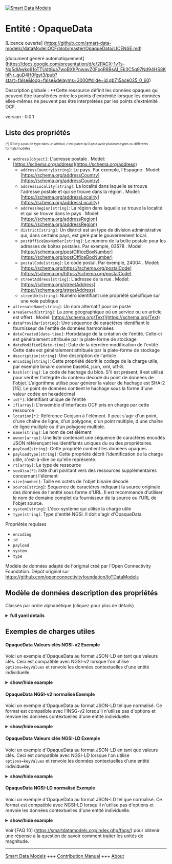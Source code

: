 <!-- 10-Header -->  
[![Smart Data Models](https://smartdatamodels.org/wp-content/uploads/2022/01/SmartDataModels_logo.png "Logo")](https://smartdatamodels.org)  
Entité : OpaqueData  
===================<!-- /10-Header -->  
<!-- 15-License -->  
[Licence ouverte] (https://github.com/smart-data-models//dataModel.OCF/blob/master/OpaqueData/LICENSE.md)  
[document généré automatiquement] (https://docs.google.com/presentation/d/e/2PACX-1vTs-Ng5dIAwkg91oTTUdt8ua7woBXhPnwavZ0FxgR8BsAI_Ek3C5q97Nd94HS8KhP-r_quD4H0fgyt3/pub?start=false&loop=false&delayms=3000#slide=id.gb715ace035_0_60)  
<!-- /15-License -->  
<!-- 20-Description -->  
Description globale : **Cette ressource définit les données opaques qui peuvent être transférées entre les points d'extrémité lorsque les données elles-mêmes ne peuvent pas être interprétées par les points d'extrémité OCF.  
version : 0.0.1  
<!-- /20-Description -->  
<!-- 30-PropertiesList -->  

## Liste des propriétés  

<sup><sub>[*] S'il n'y a pas de type dans un attribut, c'est parce qu'il peut avoir plusieurs types ou différents formats/modèles</sub></sup>.  
- `address[object]`: L'adresse postale  . Model: [https://schema.org/address](https://schema.org/address)	- `addressCountry[string]`: Le pays. Par exemple, l'Espagne  . Model: [https://schema.org/addressCountry](https://schema.org/addressCountry)  
	- `addressLocality[string]`: La localité dans laquelle se trouve l'adresse postale et qui se trouve dans la région  . Model: [https://schema.org/addressLocality](https://schema.org/addressLocality)  
	- `addressRegion[string]`: La région dans laquelle se trouve la localité et qui se trouve dans le pays  . Model: [https://schema.org/addressRegion](https://schema.org/addressRegion)  
	- `district[string]`: Un district est un type de division administrative qui, dans certains pays, est géré par le gouvernement local.    
	- `postOfficeBoxNumber[string]`: Le numéro de la boîte postale pour les adresses de boîtes postales. Par exemple, 03578  . Model: [https://schema.org/postOfficeBoxNumber](https://schema.org/postOfficeBoxNumber)  
	- `postalCode[string]`: Le code postal. Par exemple, 24004  . Model: [https://schema.org/https://schema.org/postalCode](https://schema.org/https://schema.org/postalCode)  
	- `streetAddress[string]`: L'adresse de la rue  . Model: [https://schema.org/streetAddress](https://schema.org/streetAddress)  
	- `streetNr[string]`: Numéro identifiant une propriété spécifique sur une voie publique    
- `alternateName[string]`: Un nom alternatif pour ce poste  - `areaServed[string]`: La zone géographique où un service ou un article est offert  . Model: [https://schema.org/Text](https://schema.org/Text)- `dataProvider[string]`: Une séquence de caractères identifiant le fournisseur de l'entité de données harmonisées  - `dateCreated[date-time]`: Horodatage de la création de l'entité. Celle-ci est généralement attribuée par la plate-forme de stockage  - `dateModified[date-time]`: Date de la dernière modification de l'entité. Cette date est généralement attribuée par la plate-forme de stockage  - `description[string]`: Une description de l'article  - `encoding[string]`: Cette propriété décrit le codage de la charge utile, par exemple binaire comme base64, json, xml, utf-8.  - `hash[string]`: Le code de hachage du blob. S'il est présent, il est utilisé pour vérifier l'intégrité du contenu décodé du point de données de l'objet. L'algorithme utilisé pour générer la valeur de hachage est SHA-2 [15]. Le point de données contient le hachage sous la forme d'une valeur codée en hexadécimal  - `id[*]`: Identifiant unique de l'entité  - `if[array]`: L'ensemble d'interfaces OCF pris en charge par cette ressource  - `location[*]`: Référence Geojson à l'élément. Il peut s'agir d'un point, d'une chaîne de ligne, d'un polygone, d'un point multiple, d'une chaîne de ligne multiple ou d'un polygone multiple.  - `name[string]`: Le nom de cet élément  - `owner[array]`: Une liste contenant une séquence de caractères encodés JSON référençant les identifiants uniques du ou des propriétaires.  - `payload[string]`: Cette propriété contient les données opaques  - `payloadtype[string]`: Cette propriété décrit l'identification de la charge utile, c'est-à-dire ce qu'elle représente.  - `rt[array]`: Le type de ressource  - `seeAlso[*]`: liste d'uri pointant vers des ressources supplémentaires concernant l'élément  - `size[number]`: Taille en octets de l'objet binaire décodé  - `source[string]`: Séquence de caractères indiquant la source originale des données de l'entité sous forme d'URL. Il est recommandé d'utiliser le nom de domaine complet du fournisseur de la source ou l'URL de l'objet source.  - `system[string]`: L'éco-système qui utilise la charge utile  - `type[string]`: Type d'entité NGSI. Il doit s'agir d'OpaqueData  <!-- /30-PropertiesList -->  
<!-- 35-RequiredProperties -->  
Propriétés requises  
- `encoding`  - `id`  - `payload`  - `system`  - `type`  <!-- /35-RequiredProperties -->  
<!-- 40-RequiredProperties -->  
Modèle de données adapté de l'original créé par l'Open Connectivity Foundation. Dépôt original sur https://github.com/openconnectivityfoundation/IoTDataModels  
<!-- /40-RequiredProperties -->  
<!-- 50-DataModelHeader -->  
## Modèle de données description des propriétés  
Classés par ordre alphabétique (cliquez pour plus de détails)  
<!-- /50-DataModelHeader -->  
<!-- 60-ModelYaml -->  
<details><summary><strong>full yaml details</strong></summary>    
```yaml  
OpaqueData:    
  description: This Resource defines opaque data that can be transfered between endpoints where the data itself is not interpretable by the OCF endpoints.The stringdata is a string of ASCII characters.    
  properties:    
    address:    
      description: The mailing address    
      properties:    
        addressCountry:    
          description: 'The country. For example, Spain'    
          type: string    
          x-ngsi:    
            model: https://schema.org/addressCountry    
            type: Property    
        addressLocality:    
          description: 'The locality in which the street address is, and which is in the region'    
          type: string    
          x-ngsi:    
            model: https://schema.org/addressLocality    
            type: Property    
        addressRegion:    
          description: 'The region in which the locality is, and which is in the country'    
          type: string    
          x-ngsi:    
            model: https://schema.org/addressRegion    
            type: Property    
        district:    
          description: 'A district is a type of administrative division that, in some countries, is managed by the local government'    
          type: string    
          x-ngsi:    
            type: Property    
        postOfficeBoxNumber:    
          description: 'The post office box number for PO box addresses. For example, 03578'    
          type: string    
          x-ngsi:    
            model: https://schema.org/postOfficeBoxNumber    
            type: Property    
        postalCode:    
          description: 'The postal code. For example, 24004'    
          type: string    
          x-ngsi:    
            model: https://schema.org/https://schema.org/postalCode    
            type: Property    
        streetAddress:    
          description: The street address    
          type: string    
          x-ngsi:    
            model: https://schema.org/streetAddress    
            type: Property    
        streetNr:    
          description: Number identifying a specific property on a public street    
          type: string    
          x-ngsi:    
            type: Property    
      type: object    
      x-ngsi:    
        model: https://schema.org/address    
        type: Property    
    alternateName:    
      description: An alternative name for this item    
      type: string    
      x-ngsi:    
        type: Property    
    areaServed:    
      description: The geographic area where a service or offered item is provided    
      type: string    
      x-ngsi:    
        model: https://schema.org/Text    
        type: Property    
    dataProvider:    
      description: A sequence of characters identifying the provider of the harmonised data entity    
      type: string    
      x-ngsi:    
        type: Property    
    dateCreated:    
      description: Entity creation timestamp. This will usually be allocated by the storage platform    
      format: date-time    
      type: string    
      x-ngsi:    
        type: Property    
    dateModified:    
      description: Timestamp of the last modification of the entity. This will usually be allocated by the storage platform    
      format: date-time    
      type: string    
      x-ngsi:    
        type: Property    
    description:    
      description: A description of this item    
      type: string    
      x-ngsi:    
        type: Property    
    encoding:    
      description: 'This Property describes the encoding of the payload, e.g. binary as base64, json, xml, utf-8'    
      type: string    
      x-ngsi:    
        type: Property    
    hash:    
      description: 'The hash code of the blob. If present, it is used to check the decoded content of the object data point for integrity. The algorithm used for generating the hash value is SHA-2 [15]. The data point contains the hash as a hex encoded value'    
      type: string    
      x-ngsi:    
        type: Property    
    id:    
      anyOf:    
        - description: Identifier format of any NGSI entity    
          maxLength: 256    
          minLength: 1    
          pattern: ^[\w\-\.\{\}\$\+\*\[\]`|~^@!,:\\]+$    
          type: string    
          x-ngsi:    
            type: Property    
        - description: Identifier format of any NGSI entity    
          format: uri    
          type: string    
          x-ngsi:    
            type: Property    
      description: Unique identifier of the entity    
      x-ngsi:    
        type: Property    
    if:    
      description: The OCF Interface set supported by this Resource    
      items:    
        enum:    
          - oic.if.baseline    
          - oic.if.rw    
        type: string    
      minItems: 2    
      readOnly: true    
      type: array    
      uniqueItems: true    
      x-ngsi:    
        type: Property    
    location:    
      description: 'Geojson reference to the item. It can be Point, LineString, Polygon, MultiPoint, MultiLineString or MultiPolygon'    
      oneOf:    
        - description: Geojson reference to the item. Point    
          properties:    
            bbox:    
              items:    
                type: number    
              minItems: 4    
              type: array    
            coordinates:    
              items:    
                type: number    
              minItems: 2    
              type: array    
            type:    
              enum:    
                - Point    
              type: string    
          required:    
            - type    
            - coordinates    
          title: GeoJSON Point    
          type: object    
          x-ngsi:    
            type: GeoProperty    
        - description: Geojson reference to the item. LineString    
          properties:    
            bbox:    
              items:    
                type: number    
              minItems: 4    
              type: array    
            coordinates:    
              items:    
                items:    
                  type: number    
                minItems: 2    
                type: array    
              minItems: 2    
              type: array    
            type:    
              enum:    
                - LineString    
              type: string    
          required:    
            - type    
            - coordinates    
          title: GeoJSON LineString    
          type: object    
          x-ngsi:    
            type: GeoProperty    
        - description: Geojson reference to the item. Polygon    
          properties:    
            bbox:    
              items:    
                type: number    
              minItems: 4    
              type: array    
            coordinates:    
              items:    
                items:    
                  items:    
                    type: number    
                  minItems: 2    
                  type: array    
                minItems: 4    
                type: array    
              type: array    
            type:    
              enum:    
                - Polygon    
              type: string    
          required:    
            - type    
            - coordinates    
          title: GeoJSON Polygon    
          type: object    
          x-ngsi:    
            type: GeoProperty    
        - description: Geojson reference to the item. MultiPoint    
          properties:    
            bbox:    
              items:    
                type: number    
              minItems: 4    
              type: array    
            coordinates:    
              items:    
                items:    
                  type: number    
                minItems: 2    
                type: array    
              type: array    
            type:    
              enum:    
                - MultiPoint    
              type: string    
          required:    
            - type    
            - coordinates    
          title: GeoJSON MultiPoint    
          type: object    
          x-ngsi:    
            type: GeoProperty    
        - description: Geojson reference to the item. MultiLineString    
          properties:    
            bbox:    
              items:    
                type: number    
              minItems: 4    
              type: array    
            coordinates:    
              items:    
                items:    
                  items:    
                    type: number    
                  minItems: 2    
                  type: array    
                minItems: 2    
                type: array    
              type: array    
            type:    
              enum:    
                - MultiLineString    
              type: string    
          required:    
            - type    
            - coordinates    
          title: GeoJSON MultiLineString    
          type: object    
          x-ngsi:    
            type: GeoProperty    
        - description: Geojson reference to the item. MultiLineString    
          properties:    
            bbox:    
              items:    
                type: number    
              minItems: 4    
              type: array    
            coordinates:    
              items:    
                items:    
                  items:    
                    items:    
                      type: number    
                    minItems: 2    
                    type: array    
                  minItems: 4    
                  type: array    
                type: array    
              type: array    
            type:    
              enum:    
                - MultiPolygon    
              type: string    
          required:    
            - type    
            - coordinates    
          title: GeoJSON MultiPolygon    
          type: object    
          x-ngsi:    
            type: GeoProperty    
      x-ngsi:    
        type: GeoProperty    
    name:    
      description: The name of this item    
      type: string    
      x-ngsi:    
        type: Property    
    owner:    
      description: A List containing a JSON encoded sequence of characters referencing the unique Ids of the owner(s)    
      items:    
        anyOf:    
          - description: Identifier format of any NGSI entity    
            maxLength: 256    
            minLength: 1    
            pattern: ^[\w\-\.\{\}\$\+\*\[\]`|~^@!,:\\]+$    
            type: string    
            x-ngsi:    
              type: Property    
          - description: Identifier format of any NGSI entity    
            format: uri    
            type: string    
            x-ngsi:    
              type: Property    
        description: Unique identifier of the entity    
        x-ngsi:    
          type: Property    
      type: array    
      x-ngsi:    
        type: Property    
    payload:    
      description: This Property contains the opaque data    
      type: string    
      x-ngsi:    
        type: Property    
    payloadtype:    
      description: 'This Property describes the identification of the payload, e.g. what the payload is representing '    
      type: string    
      x-ngsi:    
        type: Property    
    rt:    
      description: The Resource Type    
      items:    
        enum:    
          - oic.r.opaquedata    
        maxLength: 64    
        type: string    
      minItems: 1    
      readOnly: true    
      type: array    
      uniqueItems: true    
      x-ngsi:    
        type: Property    
    seeAlso:    
      description: list of uri pointing to additional resources about the item    
      oneOf:    
        - items:    
            format: uri    
            type: string    
          minItems: 1    
          type: array    
        - format: uri    
          type: string    
      x-ngsi:    
        type: Property    
    size:    
      description: The size in bytes of the decoded binary object    
      type: number    
      x-ngsi:    
        type: Property    
    source:    
      description: 'A sequence of characters giving the original source of the entity data as a URL. Recommended to be the fully qualified domain name of the source provider, or the URL to the source object'    
      type: string    
      x-ngsi:    
        type: Property    
    system:    
      description: The eco system that is using the payload    
      type: string    
      x-ngsi:    
        type: Property    
    type:    
      description: NGSI entity type. It has to be OpaqueData    
      enum:    
        - OpaqueData    
      type: string    
      x-ngsi:    
        type: Property    
  required:    
    - payload    
    - encoding    
    - system    
    - id    
    - type    
  type: object    
  x-derived-from: https://raw.githubusercontent.com/openconnectivityfoundation/IoTDataModels/master/OpaqueDataResURI.swagger.json    
  x-disclaimer: 'Redistribution and use in source and binary forms, with or without modification, are permitted  provided that the license conditions are met. Copyleft (c) 2022 Contributors to Smart Data Models Program'    
  x-license-url: https://github.com/smart-data-models/dataModel.OCF/blob/master/OpaqueData/LICENSE.md    
  x-model-schema: https://smart-data-models.github.io/dataModel.OCF/OpaqueData/schema.json    
  x-model-tags: OCF    
  x-version: 0.0.1    
```  
</details>    
<!-- /60-ModelYaml -->  
<!-- 70-MiddleNotes -->  
<!-- /70-MiddleNotes -->  
<!-- 80-Examples -->  
## Exemples de charges utiles  
#### OpaqueData Valeurs clés NGSI-v2 Exemple  
Voici un exemple d'OpaqueData au format JSON-LD en tant que valeurs clés. Ceci est compatible avec NGSI-v2 lorsque l'on utilise `options=keyValues` et renvoie les données contextuelles d'une entité individuelle.  
<details><summary><strong>show/hide example</strong></summary>    
```json  
{  
    "id": "urn:ngsi-ld:OpaqueData:id:ZNOG:11395995",  
    "dateCreated": "1973-11-29T04:07:21Z",  
    "dateModified": "1971-10-13T05:50:39Z",  
    "source": "Scientist attorney movement imagine station. Rest where industry entire even. Admit whose step different provide purpose",  
    "name": "Them not painting executive cup home. Suffer management enjoy market hard. Third take production involve. Mission last situatio",  
    "alternateName": "Decision best recent what business. Goal general week member also us eight. It soon accept",  
    "description": "Of suggest year dream. Difference guy everything sign s",  
    "dataProvider": "Rich thousand short in play others reality. Especial",  
    "owner": [  
        "urn:ngsi-ld:OpaqueData:items:LWKP:53355978",  
        "urn:ngsi-ld:OpaqueData:items:JKSX:17016600"  
    ],  
    "seeAlso": [  
        "urn:ngsi-ld:OpaqueData:items:DJCA:66200669"  
    ],  
    "location": {  
        "type": "Point",  
        "coordinates": [  
            51.774314,  
            105.057187  
        ]  
    },  
    "address": {  
        "streetAddress": "All answer phone them.",  
        "addressLocality": "Military free key realize analysis but interview. Among machine enter watch during economic sell.",  
        "addressRegion": "Instead spring our east. Card physical left nation believe. Start interview year bit cut.",  
        "addressCountry": "Cold long against tonight word. At fear facto",  
        "postalCode": "Particularly policy quite whom rise. Image in politics result despite technology financial. Charge central life experience man.",  
        "postOfficeBoxNumber": "Beautiful condition pay",  
        "streetNr": "Also another international claim fill. Garden behind article.",  
        "district": "Recently save their here official. Risk interview piece memory hair. Reflect will main program reveal product wife."  
    },  
    "areaServed": "Increase instead work class info",  
    "rt": [  
        "oic.r.opaquedata"  
    ],  
    "payload": "Drop produce medical defense size. Money especially exist artis",  
    "encoding": "Natural every",  
    "payloadtype": "Soldier light read do not ",  
    "size": 864,  
    "hash": "American whole magazine truth stop whose. On traditional measure example sense peace. Would mouth relate own chair.",  
    "system": "Together range line beyond. First policy daughter need kind miss.",  
    "if": [  
        "oic.if.baseline",  
        "oic.if.rw"  
    ],  
    "type": "OpaqueData"  
}  
```  
</details>  
#### OpaqueData NGSI-v2 normalisé Exemple  
Voici un exemple d'OpaqueData au format JSON-LD tel que normalisé. Ce format est compatible avec l'INSG-v2 lorsqu'il n'utilise pas d'options et renvoie les données contextuelles d'une entité individuelle.  
<details><summary><strong>show/hide example</strong></summary>    
```json  
{  
    "id": "urn:ngsi-ld:OpaqueData:id:ZNOG:11395995",  
    "dateCreated": {  
        "type": "DateTime",  
        "value": "1973-11-29T04:07:21Z"  
    },  
    "dateModified": {  
        "type": "DateTime",  
        "value": "1971-10-13T05:50:39Z"  
    },  
    "source": {  
        "type": "Text",  
        "value": "Scientist attorney movement imagine station. Rest where industry entire even. Admit whose step different provide purpose"  
    },  
    "name": {  
        "type": "Text",  
        "value": "Them not painting executive cup home. Suffer management enjoy market hard. Third take production involve. Mission last situatio"  
    },  
    "alternateName": {  
        "type": "Text",  
        "value": "Decision best recent what business. Goal general week member also us eight. It soon accept"  
    },  
    "description": {  
        "type": "Text",  
        "value": "Of suggest year dream. Difference guy everything sign s"  
    },  
    "dataProvider": {  
        "type": "Text",  
        "value": "Rich thousand short in play others reality. Especial"  
    },  
    "owner": {  
        "type": "StructuredValue",  
        "value": [  
            "urn:ngsi-ld:OpaqueData:items:LWKP:53355978",  
            "urn:ngsi-ld:OpaqueData:items:JKSX:17016600"  
        ]  
    },  
    "seeAlso": {  
        "type": "StructuredValue",  
        "value": [  
            "urn:ngsi-ld:OpaqueData:items:DJCA:66200669"  
        ]  
    },  
    "location": {  
        "type": "geo:json",  
        "value": {  
            "type": "Point",  
            "coordinates": [  
                51.774314,  
                105.057187  
            ]  
        }  
    },  
    "address": {  
        "type": "StructuredValue",  
        "value": {  
            "streetAddress": "All answer phone them.",  
            "addressLocality": "Military free key realize analysis but interview. Among machine enter watch during economic sell.",  
            "addressRegion": "Instead spring our east. Card physical left nation believe. Start interview year bit cut.",  
            "addressCountry": "Cold long against tonight word. At fear facto",  
            "postalCode": "Particularly policy quite whom rise. Image in politics result despite technology financial. Charge central life experience man.",  
            "postOfficeBoxNumber": "Beautiful condition pay",  
            "streetNr": "Also another international claim fill. Garden behind article.",  
            "district": "Recently save their here official. Risk interview piece memory hair. Reflect will main program reveal product wife."  
        }  
    },  
    "areaServed": {  
        "type": "Text",  
        "value": "Increase instead work class info"  
    },  
    "rt": {  
        "type": "StructuredValue",  
        "value": [  
            "oic.r.opaquedata"  
        ]  
    },  
    "payload": {  
        "type": "Text",  
        "value": "Drop produce medical defense size. Money especially exist artis"  
    },  
    "encoding": {  
        "type": "Text",  
        "value": "Natural every"  
    },  
    "payloadtype": {  
        "type": "Text",  
        "value": "Soldier light read do not "  
    },  
    "size": {  
        "type": "Number",  
        "value": 864  
    },  
    "hash": {  
        "type": "Text",  
        "value": "American whole magazine truth stop whose. On traditional measure example sense peace. Would mouth relate own chair."  
    },  
    "system": {  
        "type": "Text",  
        "value": "Together range line beyond. First policy daughter need kind miss."  
    },  
    "if": {  
        "type": "StructuredValue",  
        "value": [  
            "oic.if.baseline",  
            "oic.if.rw"  
        ]  
    },  
    "type": "OpaqueData"  
}  
```  
</details>  
#### OpaqueData Valeurs clés NGSI-LD Exemple  
Voici un exemple d'OpaqueData au format JSON-LD en tant que valeurs clés. Ceci est compatible avec NGSI-LD lorsque l'on utilise `options=keyValues` et renvoie les données contextuelles d'une entité individuelle.  
<details><summary><strong>show/hide example</strong></summary>    
```json  
{  
    "id": "urn:ngsi-ld:OpaqueData:id:ZNOG:11395995",  
    "dateCreated": "1973-11-29T04:07:21Z",  
    "dateModified": "1971-10-13T05:50:39Z",  
    "source": "Scientist attorney movement imagine station. Rest where industry entire even. Admit whose step different provide purpose",  
    "name": "Them not painting executive cup home. Suffer management enjoy market hard. Third take production involve. Mission last situatio",  
    "alternateName": "Decision best recent what business. Goal general week member also us eight. It soon accept",  
    "description": "Of suggest year dream. Difference guy everything sign s",  
    "dataProvider": "Rich thousand short in play others reality. Especial",  
    "owner": [  
        "urn:ngsi-ld:OpaqueData:items:LWKP:53355978",  
        "urn:ngsi-ld:OpaqueData:items:JKSX:17016600"  
    ],  
    "seeAlso": [  
        "urn:ngsi-ld:OpaqueData:items:DJCA:66200669"  
    ],  
    "location": {  
        "type": "Point",  
        "coordinates": [  
            51.774314,  
            105.057187  
        ]  
    },  
    "address": {  
        "streetAddress": "All answer phone them.",  
        "addressLocality": "Military free key realize analysis but interview. Among machine enter watch during economic sell.",  
        "addressRegion": "Instead spring our east. Card physical left nation believe. Start interview year bit cut.",  
        "addressCountry": "Cold long against tonight word. At fear facto",  
        "postalCode": "Particularly policy quite whom rise. Image in politics result despite technology financial. Charge central life experience man.",  
        "postOfficeBoxNumber": "Beautiful condition pay",  
        "streetNr": "Also another international claim fill. Garden behind article.",  
        "district": "Recently save their here official. Risk interview piece memory hair. Reflect will main program reveal product wife."  
    },  
    "areaServed": "Increase instead work class info",  
    "rt": [  
        "oic.r.opaquedata"  
    ],  
    "payload": "Drop produce medical defense size. Money especially exist artis",  
    "encoding": "Natural every",  
    "payloadtype": "Soldier light read do not ",  
    "size": 864,  
    "hash": "American whole magazine truth stop whose. On traditional measure example sense peace. Would mouth relate own chair.",  
    "system": "Together range line beyond. First policy daughter need kind miss.",  
    "if": [  
        "oic.if.baseline",  
        "oic.if.rw"  
    ],  
    "type": "OpaqueData",  
    "@context": [  
        "https://smartdatamodels.org/context.jsonld"  
    ]  
}  
```  
</details>  
#### OpaqueData NGSI-LD normalisé Exemple  
Voici un exemple d'OpaqueData au format JSON-LD tel que normalisé. Ce format est compatible avec NGSI-LD lorsqu'il n'utilise pas d'options et renvoie les données contextuelles d'une entité individuelle.  
<details><summary><strong>show/hide example</strong></summary>    
```json  
{  
    "id": "urn:ngsi-ld:OpaqueData:id:ZNOG:11395995",  
    "dateCreated": {  
        "type": "Property",  
        "value": {  
            "@type": "DateTime",  
            "@value": "1973-11-29T04:07:21Z"  
        }  
    },  
    "dateModified": {  
        "type": "Property",  
        "value": {  
            "@type": "DateTime",  
            "@value": "1971-10-13T05:50:39Z"  
        }  
    },  
    "source": {  
        "type": "Property",  
        "value": "Scientist attorney movement imagine station. Rest where industry entire even. Admit whose step different provide purpose"  
    },  
    "name": {  
        "type": "Property",  
        "value": "Them not painting executive cup home. Suffer management enjoy market hard. Third take production involve. Mission last situatio"  
    },  
    "alternateName": {  
        "type": "Property",  
        "value": "Decision best recent what business. Goal general week member also us eight. It soon accept"  
    },  
    "description": {  
        "type": "Property",  
        "value": "Of suggest year dream. Difference guy everything sign s"  
    },  
    "dataProvider": {  
        "type": "Property",  
        "value": "Rich thousand short in play others reality. Especial"  
    },  
    "owner": {  
        "type": "Property",  
        "value": [  
            "urn:ngsi-ld:OpaqueData:items:LWKP:53355978",  
            "urn:ngsi-ld:OpaqueData:items:JKSX:17016600"  
        ]  
    },  
    "seeAlso": {  
        "type": "Property",  
        "value": [  
            "urn:ngsi-ld:OpaqueData:items:DJCA:66200669"  
        ]  
    },  
    "location": {  
        "type": "GeoProperty",  
        "value": {  
            "type": "Point",  
            "coordinates": [  
                51.774314,  
                105.057187  
            ]  
        }  
    },  
    "address": {  
        "type": "Property",  
        "value": {  
            "streetAddress": "All answer phone them.",  
            "addressLocality": "Military free key realize analysis but interview. Among machine enter watch during economic sell.",  
            "addressRegion": "Instead spring our east. Card physical left nation believe. Start interview year bit cut.",  
            "addressCountry": "Cold long against tonight word. At fear facto",  
            "postalCode": "Particularly policy quite whom rise. Image in politics result despite technology financial. Charge central life experience man.",  
            "postOfficeBoxNumber": "Beautiful condition pay",  
            "streetNr": "Also another international claim fill. Garden behind article.",  
            "district": "Recently save their here official. Risk interview piece memory hair. Reflect will main program reveal product wife."  
        }  
    },  
    "areaServed": {  
        "type": "Property",  
        "value": "Increase instead work class info"  
    },  
    "rt": {  
        "type": "Property",  
        "value": [  
            "oic.r.opaquedata"  
        ]  
    },  
    "payload": {  
        "type": "Property",  
        "value": "Drop produce medical defense size. Money especially exist artis"  
    },  
    "encoding": {  
        "type": "Property",  
        "value": "Natural every"  
    },  
    "payloadtype": {  
        "type": "Property",  
        "value": "Soldier light read do not "  
    },  
    "size": {  
        "type": "Property",  
        "value": 864  
    },  
    "hash": {  
        "type": "Property",  
        "value": "American whole magazine truth stop whose. On traditional measure example sense peace. Would mouth relate own chair."  
    },  
    "system": {  
        "type": "Property",  
        "value": "Together range line beyond. First policy daughter need kind miss."  
    },  
    "if": {  
        "type": "Property",  
        "value": [  
            "oic.if.baseline",  
            "oic.if.rw"  
        ]  
    },  
    "type": "OpaqueData",  
    "@context": [  
        "https://smartdatamodels.org/context.jsonld"  
    ]  
}  
```  
</details><!-- /80-Examples -->  
<!-- 90-FooterNotes -->  
<!-- /90-FooterNotes -->  
<!-- 95-Units -->  
Voir [FAQ 10] (https://smartdatamodels.org/index.php/faqs/) pour obtenir une réponse à la question de savoir comment traiter les unités de magnitude.  
<!-- /95-Units -->  
<!-- 97-LastFooter -->  
---  
[Smart Data Models](https://smartdatamodels.org) +++ [Contribution Manual](https://bit.ly/contribution_manual) +++ [About](https://bit.ly/Introduction_SDM)<!-- /97-LastFooter -->  

